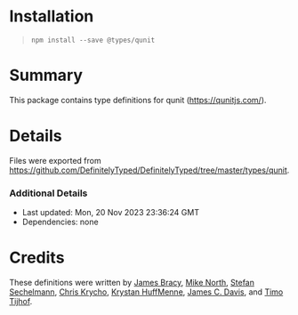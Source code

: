 # Installation
> `npm install --save @types/qunit`

# Summary
This package contains type definitions for qunit (https://qunitjs.com/).

# Details
Files were exported from https://github.com/DefinitelyTyped/DefinitelyTyped/tree/master/types/qunit.

### Additional Details
 * Last updated: Mon, 20 Nov 2023 23:36:24 GMT
 * Dependencies: none

# Credits
These definitions were written by [James Bracy](https://github.com/waratuman), [Mike North](https://github.com/mike-north), [Stefan Sechelmann](https://github.com/sechel), [Chris Krycho](https://github.com/chriskrycho), [Krystan HuffMenne](https://github.com/gitKrystan), [James C. Davis](https://github.com/jamescdavis), and [Timo Tijhof](https://github.com/Krinkle).
